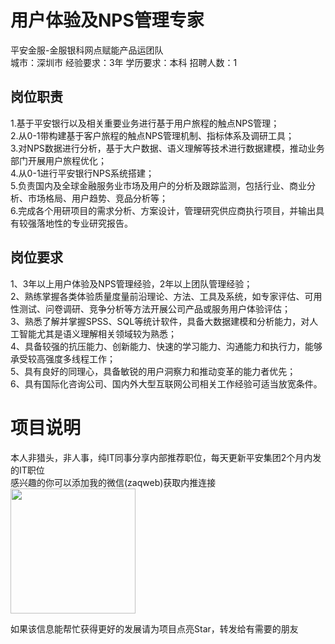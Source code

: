 # 用户体验及NPS管理专家
平安金服-金服银科网点赋能产品运团队  
城市：深圳市 经验要求：3年 学历要求：本科  招聘人数：1

## 岗位职责
1.基于平安银行以及相关重要业务进行基于用户旅程的触点NPS管理；   
2.从0-1带构建基于客户旅程的触点NPS管理机制、指标体系及调研工具；   
3.对NPS数据进行分析，基于大户数据、语义理解等技术进行数据建模，推动业务部门开展用户旅程优化；   
4.从0-1进行平安银行NPS系统搭建；   
5.负责国内及全球金融服务业市场及用户的分析及跟踪监测，包括行业、商业分析、市场格局、用户趋势、竞品分析等；   
6.完成各个用研项目的需求分析、方案设计，管理研究供应商执行项目，并输出具有较强落地性的专业研究报告。

## 岗位要求
1、3年以上用户体验及NPS管理经验，2年以上团队管理经验；   
2、熟练掌握各类体验质量度量前沿理论、方法、工具及系统，如专家评估、可用性测试、问卷调研、竞争分析等方法开展公司产品或服务用户体验评估；   
3、熟悉了解并掌握SPSS、SQL等统计软件，具备大数据建模和分析能力，对人工智能尤其是语义理解相关领域较为熟悉；   
4、具备较强的抗压能力、创新能力、快速的学习能力、沟通能力和执行力，能够承受较高强度多线程工作；   
5、具有良好的同理心，具备敏锐的用户洞察力和推动变革的能力者优先；   
6、具有国际化咨询公司、国内外大型互联网公司相关工作经验可适当放宽条件。

# 项目说明

本人非猎头，非人事，纯IT同事分享内部推荐职位，每天更新平安集团2个月内发的IT职位  
感兴趣的你可以添加我的微信(zaqweb)获取内推连接  
<img src="https://github.com/zaqweb/PA-IT-JOBS/blob/master/WechatICode.jpeg"  height="200" width="200">

如果该信息能帮忙获得更好的发展请为项目点亮Star，转发给有需要的朋友





